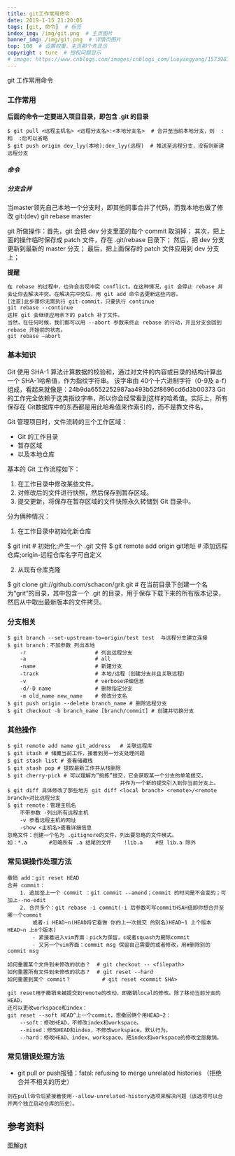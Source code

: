 ```yaml
---
title: git工作常用命令
date: 2019-1-15 21:20:05
tags: [git, 命令]  # 标签
index_img: /img/git.png  # 主页图片
banner_img: /img/git.png  # 详情页图片
top: 100  # 设置权重，主页那个先显示
copyright : ture  # 授权问题显示
# image: https://www.cnblogs.com/images/cnblogs_com/luoyangyang/1573981/t_git.png
---
```

git  工作常用命令
<!-- more -->

### 工作常用

**后面的命令一定要进入项目目录，即包含 .git 的目录**
```
$ git pull <远程主机名> <远程分支名>:<本地分支名>  # 合并至当前本地分支，则  :和  :后可以省略
$ git push origin dev_lyy(本地):dev_lyy(远程)  # 推送至远程分支，没有则新建远程分支
```

##### 命令


##### 分支合并

当master领先自己本地一个分支时，即其他同事合并了代码，而我本地也做了修改
git:(dev) git rebase master

git 所做操作：首先，git 会把 dev 分支里面的每个 commit 取消掉；
其次，把上面的操作临时保存成 patch 文件，存在 .git/rebase 目录下；
然后，把 dev 分支更新到最新的 master 分支；
最后，把上面保存的 patch 文件应用到 dev 分支上；

**提醒**
```
在 rebase 的过程中，也许会出现冲突 conflict。在这种情况，git 会停止 rebase 并会让你去解决冲突。在解决完冲突后，用 git add 命令去更新这些内容。
[注意]此步骤你无需执行 git-commit，只要执行 continue
git rebase --continue
这样 git 会继续应用余下的 patch 补丁文件。
当然，在任何时候，我们都可以用 --abort 参数来终止 rebase 的行动，并且分支会回到 rebase 开始前的状态。
git rebase —abort
```



### 基本知识

Git 使用 SHA-1 算法计算数据的校验和，通过对文件的内容或目录的结构计算出一个 SHA-1哈希值，作为指纹字符串。
该字串由 40个十六进制字符（0-9及 a-f）组成，看起来就像是：24b9da6552252987aa493b52f8696cd6d3b00373
Git 的工作完全依赖于这类指纹字串，所以你会经常看到这样的哈希值。实际上，所有保存在 Git数据库中的东西都是用此哈希值来作索引的，而不是靠文件名。

Git 管理项目时，文件流转的三个工作区域： 
- Git 的工作目录
- 暂存区域
- 以及本地仓库

基本的 Git 工作流程如下：
1. 在工作目录中修改某些文件。 
2. 对修改后的文件进行快照，然后保存到暂存区域。 
3. 提交更新，将保存在暂存区域的文件快照永久转储到 Git 目录中。

分为俩种情况：

1. 在工作目录中初始化新仓库

\$ git init  # 初始化;产生一个 .git 文件
\$ git remote add origin git地址  # 添加远程仓库;origin-远程仓库名字可自定义

2. 从现有仓库克隆

\$ git clone git://github.com/schacon/grit.git  # 在当前目录下创建一个名为“grit”的目录，其中包含一个 .git 的目录，用于保存下载下来的所有版本记录，然后从中取出最新版本的文件拷贝。

### 分支相关
```
$ git branch --set-upstream-to=origin/test test  与远程分支建立连接
$ git branch：不加参数 列出本地
    -r                      # 列出远程分支
    -a                      # all
    -name                   # 新建分支
    -track                  # 本地/远程（创建分支并且关联远程）
    -v                      # verbose详细信息
    -d/-D name              # 删除指定分支
    -m old_name new_name    # 修改分支名
$ git push origin --delete branch_name # 删除远程分支
$ git checkout -b branch_name [branch/commit] # 创建并切换分支
```

### 其他操作
```
$ git remote add name git_address   # 关联远程库
$ git stash # 储藏当前工作，接着到另一分支处理问题
$ git stash list # 查看储藏栈
$ git stash pop # 提取最新工作并从栈删除
$ git cherry-pick # 可以理解为”挑拣”提交，它会获取某一个分支的单笔提交，
                                    并作为一个新的提交引入到你当前分支上。
$ git diff 具体修改了那些地方 git diff <local branch> <remote>/<remote branch>对比远程分支
$ git remote：管理主机名
    不带参数 -列出所有远程主机
    -v 参看远程主机的网址
    -show <主机名>查看详细信息
忽略文件：创建一个名为 .gitignore的文件，列出要忽略的文件模式。
如：*.a       #忽略所有 .a 结尾的文件    !lib.a    #但 lib.a 除外
```

### 常见误操作处理方法

```
撤销 add：git reset HEAD
合并 commit：
    1. 追加至上一个 commit ：git commit --amend；commit 的时间是不会变的；可加上--no-edit
    2. 合并多个：git rebase -i commit(-i 后参数可写commitHSAH值即你想合并至哪一个commit
        或者-i HEAD~n(HEAD将它看做 你的上一次提交 的别名)HEAD~1 上个版本 HEAD~n 上n个版本)
        - 紧接着进入vim界面：pick为保留，s或者squash为删除commit
        - 又另一个vim界面：commit msg 保留自己需要的或者修改，用#删除别的commit msg

如何重置某个文件到未修改的状态？  # git checkout -- <filepath>
如何重置所有文件到未修改的状态？  # git reset --hard
如何重置到某个 commit？          # git reset <commit SHA>

git reset用于撤销未被提交到remote的改动，即撤销local的修改。除了移动当前分支的HEAD，
还可以更改workspace和index：
git reset --soft HEAD^上一个commit，想撤回俩个用HEAD~2：
    --soft：修改HEAD，不修改index和workspace。
    --mixed：修改HEAD和index，不修改workspace。默认行为。
    --hard：修改HEAD、index、workspace。把index和workspace的修改全部撤销。
```

### 常见错误处理方法

- git pull or push报错：fatal: refusing to merge unrelated histories （拒绝合并不相关的历史）

`则在pull命令后紧接着使用--allow-unrelated-history选项来解决问题（该选项可以合并两个独立启动仓库的历史）。`

## 参考资料
[图解git](https://pic002.cnblogs.com/img/1-2-3/201007/2010072023345292.png)
